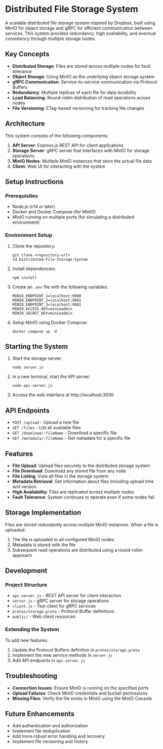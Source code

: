 # Distributed File Storage System

A scalable distributed file storage system inspired by Dropbox, built using MinIO for object storage and gRPC for efficient communication between services. This system provides redundancy, high availability, and eventual consistency through multiple storage nodes.

## Key Concepts

- **Distributed Storage**: Files are stored across multiple nodes for fault tolerance
- **Object Storage**: Using MinIO as the underlying object storage system
- **gRPC Communication**: Service-to-service communication via Protocol Buffers
- **Redundancy**: Multiple replicas of each file for data durability
- **Load Balancing**: Round-robin distribution of read operations across nodes
- **File Versioning**: ETag-based versioning for tracking file changes

## Architecture

This system consists of the following components:

1. **API Server**: Express.js REST API for client applications
2. **Storage Server**: gRPC server that interfaces with MinIO for storage operations
3. **MinIO Nodes**: Multiple MinIO instances that store the actual file data
4. **Client**: Web UI for interacting with the system

## Setup Instructions

### Prerequisites

- Node.js (v14 or later)
- Docker and Docker Compose (for MinIO)
- MinIO running on multiple ports (for simulating a distributed environment)

### Environment Setup

1. Clone the repository:
   ```
   git clone <repository-url>
   cd Distributed-File-Storage-System
   ```

2. Install dependencies:
   ```
   npm install
   ```

3. Create an `.env` file with the following variables:
   ```
   MINIO_ENDPOINT_1=localhost:9000
   MINIO_ENDPOINT_2=localhost:9001
   MINIO_ENDPOINT_3=localhost:9002
   MINIO_ACCESS_KEY=minioadmin
   MINIO_SECRET_KEY=minioadmin
   ```

4. Setup MinIO using Docker Compose:
   ```
   docker-compose up -d
   ```

## Starting the System

1. Start the storage server:
   ```
   node server.js
   ```

2. In a new terminal, start the API server:
   ```
   node api-server.js
   ```

3. Access the web interface at http://localhost:3000

## API Endpoints

- `POST /upload` - Upload a new file
- `GET /files` - List all available files
- `GET /download/:fileName` - Download a specific file
- `GET /metadata/:fileName` - Get metadata for a specific file

## Features

- **File Upload**: Upload files securely to the distributed storage system
- **File Download**: Download any stored file from any node
- **File Listing**: View all files in the storage system
- **Metadata Retrieval**: Get information about files including upload time and version
- **High Availability**: Files are replicated across multiple nodes
- **Fault Tolerance**: System continues to operate even if some nodes fail

## Storage Implementation

Files are stored redundantly across multiple MinIO instances. When a file is uploaded:

1. The file is uploaded to all configured MinIO nodes
2. Metadata is stored with the file
3. Subsequent read operations are distributed using a round-robin approach

## Development

### Project Structure

- `api-server.js` - REST API server for client interaction
- `server.js` - gRPC server for storage operations
- `client.js` - Test client for gRPC services
- `protos/storage.proto` - Protocol Buffer definitions
- `public/` - Web client resources

### Extending the System

To add new features:

1. Update the Protocol Buffers definition in `protos/storage.proto`
2. Implement the new service methods in `server.js`
3. Add API endpoints in `api-server.js`

## Troubleshooting

- **Connection Issues**: Ensure MinIO is running on the specified ports
- **Upload Failures**: Check MinIO credentials and bucket permissions
- **Missing Files**: Verify the file exists in MinIO using the MinIO Console

## Future Enhancements

- Add authentication and authorization
- Implement file deduplication
- Add more robust error handling and recovery
- Implement file versioning and history
